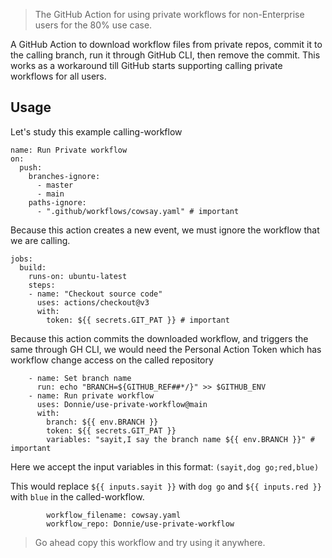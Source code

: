 > The GitHub Action for using private workflows for non-Enterprise users for the 80% use case.

A GitHub Action to download workflow files from private repos, commit it to the calling branch, run it through GitHub CLI, then remove the commit.
This works as a workaround till GitHub starts supporting calling private workflows for all users.

## Usage
Let's study this example calling-workflow

```
name: Run Private workflow
on:
  push:
    branches-ignore:
      - master
      - main
    paths-ignore:
      - ".github/workflows/cowsay.yaml" # important
```

Because this action creates a new event, we must ignore the workflow that we are calling.

```
jobs:
  build:
    runs-on: ubuntu-latest
    steps:
    - name: "Checkout source code"
      uses: actions/checkout@v3
      with:
        token: ${{ secrets.GIT_PAT }} # important
```

Because this action commits the downloaded workflow, and triggers the same through GH CLI, we would need the Personal Action Token which has workflow change access on the called repository

```
    - name: Set branch name
      run: echo "BRANCH=${GITHUB_REF##*/}" >> $GITHUB_ENV
    - name: Run private workflow
      uses: Donnie/use-private-workflow@main
      with:
        branch: ${{ env.BRANCH }}
        token: ${{ secrets.GIT_PAT }}
        variables: "sayit,I say the branch name ${{ env.BRANCH }}" # important
```

Here we accept the input variables in this format: `(sayit,dog go;red,blue)`

This would replace `${{ inputs.sayit }}` with `dog go` and `${{ inputs.red }}` with `blue` in the called-workflow.

```
        workflow_filename: cowsay.yaml
        workflow_repo: Donnie/use-private-workflow
```

> Go ahead copy this workflow and try using it anywhere.
